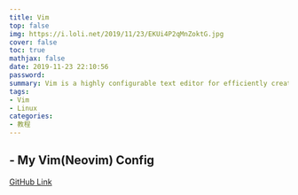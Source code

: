```yaml
---
title: Vim
top: false
img: https://i.loli.net/2019/11/23/EKUi4P2qMnZoktG.jpg
cover: false
toc: true
mathjax: false
date: 2019-11-23 22:10:56
password:
summary: Vim is a highly configurable text editor for efficiently creating and changing any kind of text.
tags:
- Vim
- Linux
categories:
- 教程
---
```


## - My Vim(Neovim) Config

[GitHub Link](https://github.com/liuyaanng/NeoVim-Config)

